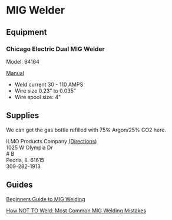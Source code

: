 # MIG Welder

## Equipment

### Chicago Electric Dual MIG Welder

Model: 94164

[Manual](https://drive.google.com/open?id=1sEncS-QVZqNk-edpvJrYu_3Ug3rL3Ajw)

* Weld current 30 - 110 AMPS
* Wire size 0.23” to 0.035”
* Wire spool size: 4"

## Supplies

We can get the gas bottle refilled with 75% Argon/25% CO2 here.  
  
ILMO Products Company [\(Directions\)](https://goo.gl/maps/YxWouCqeBWZy4DWVA)  
1025 W Olympia Dr  
\# B  
 Peoria, IL 61615  
309-282-1913

## Guides

[Beginners Guide to MIG Welding](https://www.youtube.com/watch?v=QlmOb1tIJ4Y)

[How NOT TO Weld: Most Common MIG Welding Mistakes](https://www.youtube.com/watch?v=Xod-ByrxHg4&t=329s)

